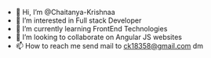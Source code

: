 - 👋 Hi, I’m @Chaitanya-Krishnaa
- 👀 I’m interested in Full stack Developer
- 🌱 I’m currently learning FrontEnd Technologies
- 💞️ I’m looking to collaborate on Angular JS websites
- 📫 How to reach me send mail to ck18358@gmail.com dm

<!---
Chaitanya-Krishnaa/Chaitanya-Krishnaa is a ✨ special ✨ repository because its `README.md` (this file) appears on your GitHub profile.
You can click the Preview link to take a look at your changes.
--->

